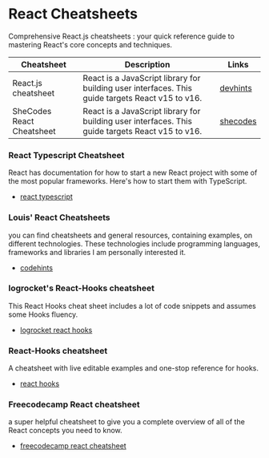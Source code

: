 # React Cheatsheets

Comprehensive React.js cheatsheets : your quick reference guide to mastering React's core concepts and techniques.

| Cheatsheet                | Description                                                                                      | Links                                                               |
| ------------------------- | ------------------------------------------------------------------------------------------------ | ------------------------------------------------------------------- |
| React.js cheatsheet       | React is a JavaScript library for building user interfaces. This guide targets React v15 to v16. | [devhints](https://devhints.io/react)                               |
| SheCodes React Cheatsheet | React is a JavaScript library for building user interfaces. This guide targets React v15 to v16. | [shecodes](http://cheatsheets.shecodes.io/cheatsheets/react/events) |

### React Typescript Cheatsheet

React has documentation for how to start a new React project with some of the most popular frameworks. Here's how to start them with TypeScript.

- [react typescript](https://react-typescript-cheatsheet.netlify.app/docs/basic/setup)

### Louis' React Cheatsheets

you can find cheatsheets and general resources, containing examples, on different technologies. These technologies include programming languages, frameworks and libraries I am personally interested it.

- [codehints](https://codehints.io/category/react)

### logrocket's React-Hooks cheatsheet

This React Hooks cheat sheet includes a lot of code snippets and assumes some Hooks fluency.

- [logrocket react hooks](https://blog.logrocket.com/react-hooks-cheat-sheet-solutions-common-problems/)

### React-Hooks cheatsheet

A cheatsheet with live editable examples and one-stop reference for hooks.

- [react hooks](https://react-hooks-cheatsheet.com/)

### Freecodecamp React cheatsheet

a super helpful cheatsheet to give you a complete overview of all of the React concepts you need to know.

- [freecodecamp react cheatsheet](https://www.freecodecamp.org/news/the-react-cheatsheet/)
